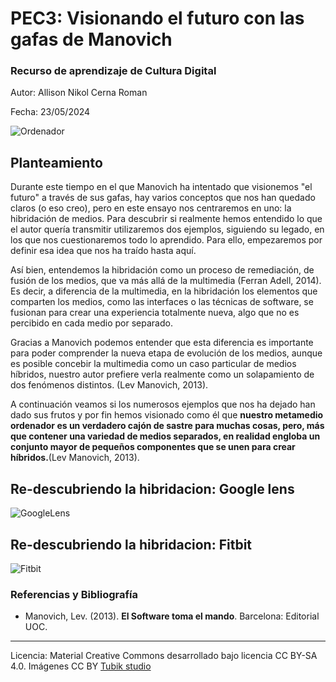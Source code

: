 # PEC3: Visionando el futuro con las gafas de Manovich
### Recurso de aprendizaje de Cultura Digital

Autor: Allison Nikol Cerna Roman


Fecha: 23/05/2024

![Ordenador](https://img.freepik.com/foto-gratis/composicion-concepto-redes-sociales_23-2150169144.jpg?t=st=1716456740~exp=1716460340~hmac=68eece43e157c47c24cc4bb55f48e19c37e55c5eb4952595920fbd410a1931a9&w=826)


## Planteamiento

Durante este tiempo en el que Manovich ha intentado que visionemos "el futuro" a través de sus gafas, hay varios conceptos que nos han quedado claros (o eso creo), pero en este ensayo nos centraremos en uno: la hibridación de medios. Para descubrir si realmente hemos entendido lo que el autor quería transmitir utilizaremos dos ejemplos, siguiendo su legado, en los que nos cuestionaremos todo lo aprendido. Para ello, empezaremos por definir esa idea que nos ha traído hasta aquí. 

Así bien, entendemos la hibridación como un proceso de remediación, de fusión de los medios, que va más allá de la multimedia (Ferran Adell, 2014). Es decir, a diferencia de la multimedia, en la hibridación los elementos que comparten los medios, como las interfaces o las técnicas de software, se fusionan para crear una experiencia totalmente nueva, algo que no es percibido en cada medio por separado.

Gracias a Manovich podemos entender que esta diferencia es importante para poder comprender la nueva etapa de evolución de los medios, aunque es posible concebir la multimedia como un caso particular de medios híbridos, nuestro autor prefiere verla realmente como un solapamiento de dos fenómenos distintos. (Lev Manovich, 2013).

 
A continuación veamos si los numerosos ejemplos que nos ha dejado han dado sus frutos y por fin hemos visionado como él que **nuestro metamedio ordenador es un verdadero cajón de sastre para muchas cosas, pero, más que contener una variedad de medios separados, en realidad engloba un conjunto mayor de pequeños componentes que se unen para crear híbridos.**(Lev Manovich, 2013).


## Re-descubriendo la hibridacion: Google lens
![GoogleLens](https://upload.wikimedia.org/wikipedia/commons/d/d7/Logo_of_Google_Lens.svg)




## Re-descubriendo la hibridacion: Fitbit

![Fitbit](https://upload.wikimedia.org/wikipedia/commons/a/a3/Fitbit_logo16.svg)




### Referencias y Bibliografía

* Manovich, Lev. (2013). **El Software toma el mando**. Barcelona: Editorial UOC. 


----

Licencia: Material Creative Commons desarrollado bajo licencia CC BY-SA 4.0. Imágenes CC BY [Tubik studio](https://blog.tubikstudio.com/how-to-create-original-flat-illustrations-designers-tips/) 
